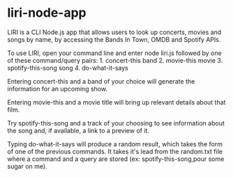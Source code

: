 # liri-node-app

LIRI is a CLI Node.js app that allows users to look up concerts, movies and songs by name, by accessing the Bands In Town, OMDB and Spotify APIs. 

To use LIRI, open your command line and enter 
    node liri.js 
followed by one of these command/query pairs:
    1. concert-this band
    2. movie-this movie
    3. spotify-this-song song
    4. do-what-it-says

Entering concert-this and a band of your choice will generate the information for an upcoming show.

Entering movie-this and a movie title will bring up relevant details about that film.

Try spotify-this-song and a track of your choosing to see information about the song and, if available, a link to a preview of it.

Typing do-what-it-says will produce a random result, which takes the form of one of the previous commands. It takes it's lead from the random.txt file where a command and a query are stored (ex: spotify-this-song,pour some sugar on me).